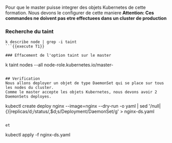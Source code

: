 
Pour que le master puisse integrer des objets Kubernetes de cette formation. 
Nous devons le configurer de cette maniere
**Attention: Ces commandes ne doivent pas etre effectuees dans un cluster de production**

### Recherche du taint
```
k describe node | grep -i taint
```{{execute T1}}

### Effacement de l'option taint sur le master    

```
k taint nodes --all node-role.kubernetes.io/master-
```{{execute T1}}

## Verification 
Nous allons deployer un objet de type DaemonSet qui se place sur tous les nodes du cluster. 
Comme le master accepte les objets Kubernetes, nous devons avoir 2 DaemonSets deployes.

```
kubectl create deploy nginx --image=nginx --dry-run -o yaml | 
sed '/null\|{}\|replicas/d;/status/,$d;s/Deployment/DaemonSet/g' > nginx-ds.yaml
```{{execute T1}}

et 

```
kubectl apply -f nginx-ds.yaml
```{{execute T1}}
